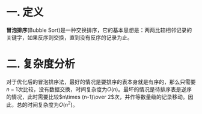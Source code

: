 # 一. 定义

**冒泡排序**(Bubble Sort)是一种交换排序，它的基本思想是：两两比较相邻记录的关键字，如果反序则交换，直到没有反序的记录为止。



# 二. 复杂度分析

对于优化后的冒泡排序法，最好的情况是要排序的表本身就是有序的，那么只需要$n-1$次比较，没有数据交换，时间复杂度为$O(n)$。最坏的情况是待排序表是逆序的情况，此时需要比较$n\times (n-1)\over 2$次，并作等数量级的记录移动。因此，总的时间复杂度为$O(n^2)$。
